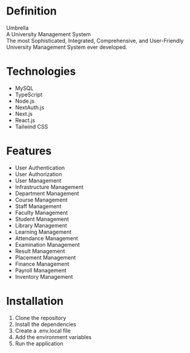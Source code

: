 # Definition
Umbrella  
A University Management System  
The most Sophisticated, Integrated, Comprehensive, and User-Friendly University Management System ever developed.

# Technologies
- MySQL
- TypeScript
- Node.js
- NextAuth.js
- Next.js
- React.js
- Tailwind CSS

# Features
- User Authentication
- User Authorization
- User Management
- Infrastructure Management
- Department Management
- Course Management
- Staff Management
- Faculty Management
- Student Management
- Library Management
- Learning Management
- Attendance Management
- Examination Management
- Result Management
- Placement Management
- Finance Management
- Payroll Management
- Inventory Management

# Installation
1. Clone the repository
2. Install the dependencies
3. Create a .env.local file
4. Add the environment variables
5. Run the application
